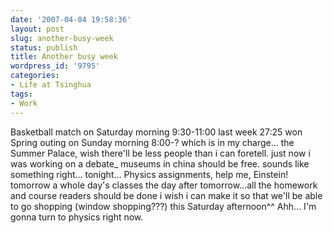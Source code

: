 ```yaml
---
date: '2007-04-04 19:58:36'
layout: post
slug: another-busy-week
status: publish
title: Another busy week
wordpress_id: '9795'
categories:
- Life at Tsinghua
tags:
- Work
---
```


Basketball match on Saturday morning 9:30-11:00
last week 27:25 won
Spring outing on Sunday morning 8:00-? which is in my charge... the Summer Palace, wish there'll be less people than i can foretell.
just now i was working on a debate_ museums in china should be free.
sounds like something right...
tonight... Physics assignments, help me, Einstein!
tomorrow a whole day's classes
the day after tomorrow...all the homework and course readers should be done
i wish i can make it so that we'll be able to go shopping (window shopping???) this Saturday afternoon^^
Ahh... I'm gonna turn to physics right now.

